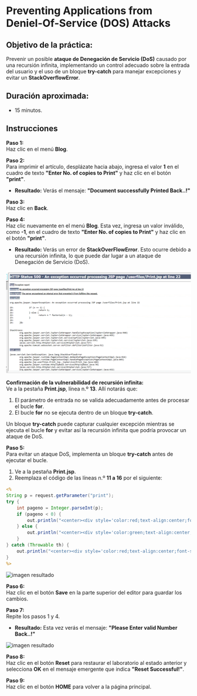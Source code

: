 # Preventing Applications from Deniel-Of-Service (DOS) Attacks

## Objetivo de la práctica:

Prevenir un posible **ataque de Denegación de Servicio (DoS)** causado por una recursión infinita, implementando un control adecuado sobre la entrada del usuario y el uso de un bloque **try-catch** para manejar excepciones y evitar un **StackOverflowError**.

## Duración aproximada:
- 15 minutos.

## Instrucciones 

**Paso 1:**  
Haz clic en el menú **Blog**.  

**Paso 2:**  
Para imprimir el artículo, desplázate hacia abajo, ingresa el valor **1** en el cuadro de texto **"Enter No. of copies to Print"** y haz clic en el botón **"print"**.  
- **Resultado:** Verás el mensaje: **"Document successfully Printed Back..!"**  

**Paso 3:**  
Haz clic en **Back**.  

**Paso 4:**  
Haz clic nuevamente en el menú **Blog**. Esta vez, ingresa un valor inválido, como **-1**, en el cuadro de texto **"Enter No. of copies to Print"** y haz clic en el botón **"print"**.  
- **Resultado:** Verás un error de **StackOverFlowError**. Esto ocurre debido a una recursión infinita, lo que puede dar lugar a un ataque de Denegación de Servicio (DoS).  

![imagen resultado](../images/mod8-lab1-1.png)

**Confirmación de la vulnerabilidad de recursión infinita:**  
Ve a la pestaña **Print.jsp**, línea n.º **13**. Allí notarás que:  
1. El parámetro de entrada no se valida adecuadamente antes de procesar el bucle **for**.  
2. El bucle **for** no se ejecuta dentro de un bloque **try-catch**.  

Un bloque **try-catch** puede capturar cualquier excepción mientras se ejecuta el bucle **for** y evitar así la recursión infinita que podría provocar un ataque de DoS.  

**Paso 5:**  
Para evitar un ataque DoS, implementa un bloque **try-catch** antes de ejecutar el bucle.  
1. Ve a la pestaña **Print.jsp**.  
2. Reemplaza el código de las líneas n.º **11 a 16** por el siguiente:  
```jsp
<%
String p = request.getParameter("print");
try {
    int pageno = Integer.parseInt(p);
    if (pageno < 0) {
        out.println("<center><div style='color:red;text-align:center;font-size:larger;'>Please Enter valid Number <a href='index.jsp'>Back..!</a></div></center>");
    } else {
        out.println("<center><div style='color:green;text-align:center;font-size:larger;'>Document successfully Printed!! <a href='index.jsp'> Back..! </a></div></center>");
    }
} catch (Throwable th) {
    out.println("<center><div style='color:red;text-align:center;font-size:larger;'>Please Enter valid Number <a href='index.jsp'> Back..! </a></div></center>");
}
%>
```  
![imagen resultado](./images/mod8-lab1-2.png)

**Paso 6:**  
Haz clic en el botón **Save** en la parte superior del editor para guardar los cambios.  

**Paso 7:**  
Repite los pasos 1 y 4.  
- **Resultado:** Esta vez verás el mensaje: **"Please Enter valid Number Back..!"**  

![imagen resultado](./images/mod8-lab1-3.png)

**Paso 8:**  
Haz clic en el botón **Reset** para restaurar el laboratorio al estado anterior y selecciona **OK** en el mensaje emergente que indica **"Reset Successful!"**.  

**Paso 9:**  
Haz clic en el botón **HOME** para volver a la página principal.  
